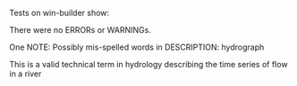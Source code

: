 Tests on win-builder show:

There were no ERRORs or WARNINGs. 

One NOTE:
Possibly mis-spelled words in DESCRIPTION: hydrograph 

This is a valid technical term in hydrology describing the time series of flow in a river

